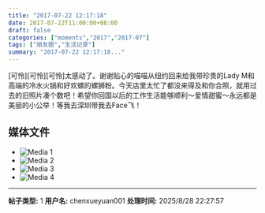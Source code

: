 ```yaml
---
title: "2017-07-22 12:17:18"
date: 2017-07-22T11:00:00+08:00
draft: false
categories: ["moments","2017","2017-07"]
tags: ["朋友圈","生活记录"]
summary: "2017-07-22 12:17:18..."
---
```


[可怜][可怜][可怜]太感动了。谢谢贴心的喵喵从纽约回来给我带珍贵的Lady M和高端的冷水火锅和好欢螺的螺狮粉。今天店里太忙了都没来得及和你合照，就用过去的旧照片凑个数吧！希望你回国以后的工作生活能够顺利～爱情甜蜜～永远都是美丽的小公举！等我去深圳带我去Face飞！

## 媒体文件

- ![Media 1](/Moments/photos/2017-07-22/201707221217180.jpg)
- ![Media 2](/Moments/photos/2017-07-22/201707221217181.jpg)
- ![Media 3](/Moments/photos/2017-07-22/201707221217182.jpg)
- ![Media 4](/Moments/photos/2017-07-22/201707221217183.jpg)

---

**帖子类型:** 1
**用户名:** chenxueyuan001
**处理时间:** 2025/8/28 22:27:57